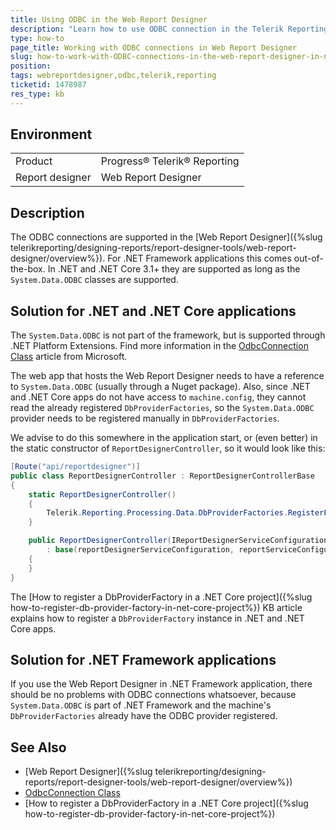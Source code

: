 ```yaml
---
title: Using ODBC in the Web Report Designer
description: "Learn how to use ODBC connection in the Telerik Reporting Web Report Designer in .NET, .NET Core and .NET Framework."
type: how-to
page_title: Working with ODBC connections in Web Report Designer
slug: how-to-work-with-ODBC-connections-in-the-web-report-designer-in-new-core-and-new-framework-applications
position: 
tags: webreportdesigner,odbc,telerik,reporting
ticketid: 1478987
res_type: kb
---
```


## Environment

<table>
	<tbody>
		<tr>
			<td>Product</td>
			<td>Progress® Telerik® Reporting</td>
		</tr>
		<tr>
			<td>Report designer</td>
			<td>Web Report Designer</td>
		</tr>
	</tbody>
</table>


## Description

The ODBC connections are supported in the [Web Report Designer]({%slug telerikreporting/designing-reports/report-designer-tools/web-report-designer/overview%}). For .NET Framework applications this comes out-of-the-box. In .NET and .NET Core 3.1+ they are supported as long as the `System.Data.ODBC` classes are supported.

## Solution for .NET and .NET Core applications

The `System.Data.ODBC` is not part of the framework, but is supported through .NET Platform Extensions. Find more information in the [OdbcConnection Class](https://learn.microsoft.com/en-us/dotnet/api/system.data.odbc.odbcconnection?view=dotnet-plat-ext-3.1) article from Microsoft.

The web app that hosts the Web Report Designer needs to have a reference to `System.Data.ODBC` (usually through a Nuget package). Also, since .NET and .NET Core apps do not have access to `machine.config`, they cannot read the already registered `DbProviderFactories`, so the `System.Data.ODBC` provider needs to be registered manually in `DbProviderFactories`.

We advise to do this somewhere in the application start, or (even better) in the static constructor of `ReportDesignerController`, so it would look like this:

````C#
[Route("api/reportdesigner")]
public class ReportDesignerController : ReportDesignerControllerBase
{
	static ReportDesignerController()
	{
		Telerik.Reporting.Processing.Data.DbProviderFactories.RegisterFactory("System.Data.Odbc", System.Data.Odbc.OdbcFactory.Instance);
	}

	public ReportDesignerController(IReportDesignerServiceConfiguration reportDesignerServiceConfiguration, IReportServiceConfiguration reportServiceConfiguration)
		: base(reportDesignerServiceConfiguration, reportServiceConfiguration)
	{
	}
}
````

The [How to register a DbProviderFactory in a .NET Core project]({%slug how-to-register-db-provider-factory-in-net-core-project%}) KB article explains how to register a `DbProviderFactory` instance in .NET and .NET Core apps.

## Solution for .NET Framework applications

If you use the Web Report Designer in .NET Framework application, there should be no problems with ODBC connections whatsoever, because `System.Data.ODBC` is part of .NET Framework and the machine's `DbProviderFactories` already have the ODBC provider registered.

## See Also

* [Web Report Designer]({%slug telerikreporting/designing-reports/report-designer-tools/web-report-designer/overview%})
* [OdbcConnection Class](https://learn.microsoft.com/en-us/dotnet/api/system.data.odbc.odbcconnection?view=dotnet-plat-ext-3.1)
* [How to register a DbProviderFactory in a .NET Core project]({%slug how-to-register-db-provider-factory-in-net-core-project%})
